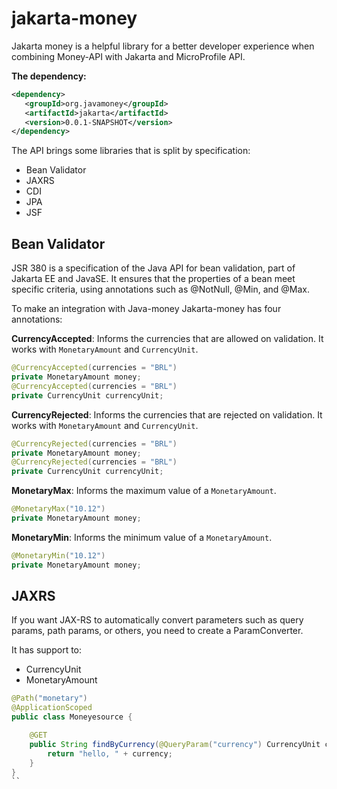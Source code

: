 # jakarta-money

Jakarta money is a helpful library for a better developer experience when combining Money-API with Jakarta and MicroProfile API.

**The dependency:**

```xml
<dependency>
   <groupId>org.javamoney</groupId>
   <artifactId>jakarta</artifactId>
   <version>0.0.1-SNAPSHOT</version>
</dependency>
```

The API brings some libraries that is split by specification:

* Bean Validator
* JAXRS
* CDI
* JPA
* JSF

## Bean Validator

JSR 380 is a specification of the Java API for bean validation, part of Jakarta EE and JavaSE. It ensures that the properties of a bean meet specific criteria, using annotations such as @NotNull, @Min, and @Max.

To make an integration with Java-money Jakarta-money has four annotations:

**CurrencyAccepted**: Informs the currencies that are allowed on validation. It works with `MonetaryAmount` and `CurrencyUnit`.

```java
@CurrencyAccepted(currencies = "BRL")
private MonetaryAmount money;
@CurrencyAccepted(currencies = "BRL")
private CurrencyUnit currencyUnit;
```

**CurrencyRejected**: Informs the currencies that are rejected on validation. It works with `MonetaryAmount` and `CurrencyUnit`.

```java
@CurrencyRejected(currencies = "BRL")
private MonetaryAmount money;
@CurrencyRejected(currencies = "BRL")
private CurrencyUnit currencyUnit;
```
**MonetaryMax**: Informs the maximum value of a `MonetaryAmount`.

```java
@MonetaryMax("10.12")
private MonetaryAmount money;
```
**MonetaryMin**: Informs the minimum value of a `MonetaryAmount`.
```java
@MonetaryMin("10.12")
private MonetaryAmount money;
```

## JAXRS

If you want JAX-RS to automatically convert parameters such as query params, path params, or others, you need to create a ParamConverter.

It has support to:

* CurrencyUnit
* MonetaryAmount

```java
@Path("monetary")
@ApplicationScoped
public class Moneyesource {

    @GET
    public String findByCurrency(@QueryParam("currency") CurrencyUnit currency) {
        return "hello, " + currency;
    }
}
``
